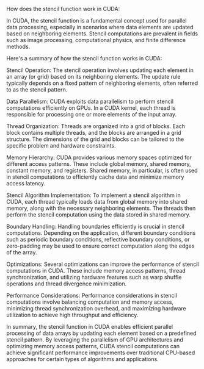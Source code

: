 How does the stencil function work in CUDA:



 In CUDA, the stencil function is a fundamental concept used for parallel data processing, especially in scenarios where data elements are updated based on neighboring elements. Stencil computations are prevalent in fields such as image processing, computational physics, and finite difference methods.

Here's a summary of how the stencil function works in CUDA:



Stencil Operation: The stencil operation involves updating each element in an array (or grid) based on its neighboring elements. The update rule typically depends on a fixed pattern of neighboring elements, often referred to as the stencil pattern.

Data Parallelism: CUDA exploits data parallelism to perform stencil computations efficiently on GPUs. In a CUDA kernel, each thread is responsible for processing one or more elements of the input array.

Thread Organization: Threads are organized into a grid of blocks. Each block contains multiple threads, and the blocks are arranged in a grid structure. The dimensions of the grid and blocks can be tailored to the specific problem and hardware constraints.

Memory Hierarchy: CUDA provides various memory spaces optimized for different access patterns. These include global memory, shared memory, constant memory, and registers. Shared memory, in particular, is often used in stencil computations to efficiently cache data and minimize memory access latency.

Stencil Algorithm Implementation: To implement a stencil algorithm in CUDA, each thread typically loads data from global memory into shared memory, along with the necessary neighboring elements. The threads then perform the stencil computation using the data stored in shared memory.

Boundary Handling: Handling boundaries efficiently is crucial in stencil computations. Depending on the application, different boundary conditions such as periodic boundary conditions, reflective boundary conditions, or zero-padding may be used to ensure correct computation along the edges of the array.

Optimizations: Several optimizations can improve the performance of stencil computations in CUDA. These include memory access patterns, thread synchronization, and utilizing hardware features such as warp shuffle operations and thread divergence minimization.

Performance Considerations: Performance considerations in stencil computations involve balancing computation and memory access, minimizing thread synchronization overhead, and maximizing hardware utilization to achieve high throughput and efficiency.


In summary, the stencil function in CUDA enables efficient parallel processing of data arrays by updating each element based on a predefined stencil pattern. By leveraging the parallelism of GPU architectures and optimizing memory access patterns, CUDA stencil computations can achieve significant performance improvements over traditional CPU-based approaches for certain types of algorithms and applications.
